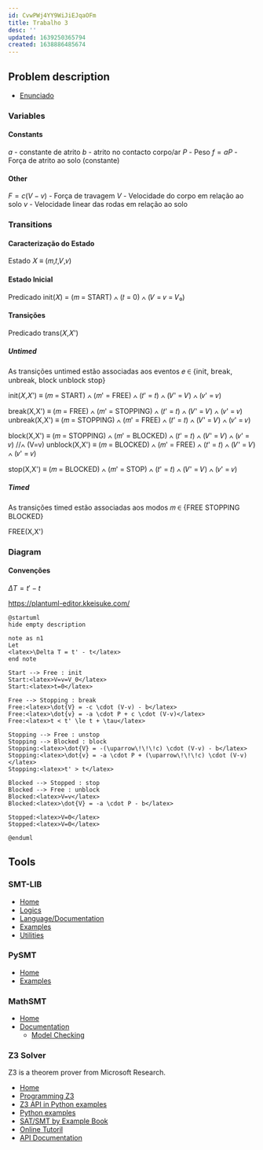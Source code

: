 ```yaml
---
id: CvwPWj4YY9WiJiEJqaOFm
title: Trabalho 3
desc: ''
updated: 1639250365794
created: 1638886485674
---
```


## Problem description

- [Enunciado](https://paper.dropbox.com/doc/LC-2021-2022-Trabalhos-Praticos-NZEwyS6N5YQQTw1XsYimE)

### Variables

#### Constants

$a$ - constante de atrito
$b$ - atrito no contacto corpo/ar
$P$ - Peso
$f = aP$ - Força de atrito ao solo (constante)

#### Other

$F = c(V-v)$ - Força de travagem
$V$ - Velocidade do corpo em relação ao solo
$v$ - Velocidade linear das rodas em relação ao solo

### Transitions

#### Caracterização do Estado

Estado 𝑋 ≡ (𝑚,𝑡,𝑉,𝑣)

#### Estado Inicial

Predicado init(𝑋) = (𝑚 = START) ∧ (𝑡 = 0) ∧ (𝑉 = 𝑣 = 𝑉₀)

#### Transições

Predicado trans(𝑋,𝑋')

##### Untimed

As transições untimed estão associadas aos eventos 𝑒 ∈ {𝗂𝗇𝗂𝗍, 𝖻𝗋𝖾𝖺𝗄, unbreak, 𝖻𝗅𝗈𝖼𝗄 𝗎𝗇𝖻𝗅𝗈𝖼𝗄 𝗌𝗍𝗈𝗉}

init(𝑋,𝑋')     ≡ (𝑚 = START)    ∧ (𝑚' = FREE)     ∧ (𝑡' = 𝑡) ∧ (𝑉' = 𝑉) ∧ (𝑣' = 𝑣)

break(X,X')    ≡ (𝑚 = FREE)     ∧ (𝑚' = STOPPING) ∧ (𝑡' = 𝑡) ∧ (𝑉' = 𝑉) ∧ (𝑣' = 𝑣)
unbreak(X,X')  ≡ (𝑚 = STOPPING) ∧ (𝑚' = FREE)     ∧ (𝑡' = 𝑡) ∧ (𝑉' = 𝑉) ∧ (𝑣' = 𝑣)

block(X,X')    ≡ (𝑚 = STOPPING) ∧ (𝑚' = BLOCKED)  ∧ (𝑡' = 𝑡) ∧ (𝑉' = 𝑉) ∧ (𝑣' = 𝑣) //∧ (V=v)
unblock(X,X')  ≡ (𝑚 = BLOCKED)  ∧ (𝑚' = FREE)     ∧ (𝑡' = 𝑡) ∧ (𝑉' = 𝑉) ∧ (𝑣' = 𝑣)

stop(X,X')     ≡ (𝑚 = BLOCKED)  ∧ (𝑚' = STOP)     ∧ (𝑡' = 𝑡) ∧ (𝑉' = 𝑉) ∧ (𝑣' = 𝑣)

##### Timed

As transições timed estão associadas aos modos 𝑚 ∈ {FREE STOPPING BLOCKED}

FREE(X,X')

### Diagram

#### Convenções

$ΔT = t' - t$

https://plantuml-editor.kkeisuke.com/

```
@startuml
hide empty description

note as n1
Let
<latex>\Delta T = t' - t</latex>
end note

Start --> Free : init
Start:<latex>V=v=V_0</latex>
Start:<latex>t=0</latex>

Free --> Stopping : break
Free:<latex>\dot{V} = -c \cdot (V-v) - b</latex>
Free:<latex>\dot{v} = -a \cdot P + c \cdot (V-v)</latex>
Free:<latex>t < t' \le t + \tau</latex>

Stopping --> Free : unstop
Stopping --> Blocked : block
Stopping:<latex>\dot{V} = -(\uparrow\!\!\!c) \cdot (V-v) - b</latex>
Stopping:<latex>\dot{v} = -a \cdot P + (\uparrow\!\!\!c) \cdot (V-v)</latex>
Stopping:<latex>t' > t</latex>

Blocked --> Stopped : stop
Blocked --> Free : unblock
Blocked:<latex>V=v</latex>
Blocked:<latex>\dot{V} = -a \cdot P - b</latex>

Stopped:<latex>V=0</latex>
Stopped:<latex>V=0</latex>

@enduml
```

## Tools

### SMT-LIB

- [Home](https://smtlib.cs.uiowa.edu/)
- [Logics](https://smtlib.cs.uiowa.edu/logics.shtml)
- [Language/Documentation](https://smtlib.cs.uiowa.edu/language.shtml)
- [Examples](https://smtlib.cs.uiowa.edu/examples.shtml)
- [Utilities](https://smtlib.cs.uiowa.edu/utilities.shtml)

### PySMT

- [Home](https://github.com/pysmt/pysmt)
- [Examples](https://github.com/pysmt/pysmt/tree/master/examples)

### MathSMT

- [Home](https://mathsat.fbk.eu/)
- [Documentation](https://mathsat.fbk.eu/documentation.html)
  - [Model Checking](https://github.com/pysmt/pysmt/blob/master/examples/model_checking.py)

### Z3 Solver

Z3 is a theorem prover from Microsoft Research.

- [Home](https://github.com/Z3Prover/z3/wiki)
- [Programming Z3](https://theory.stanford.edu/~nikolaj/programmingz3.html)
- [Z3 API in Python examples](https://ericpony.github.io/z3py-tutorial/guide-examples.htm)
- [Python examples](https://github.com/Z3Prover/z3/tree/master/examples/python)
- [SAT/SMT by Example Book](https://sat-smt.codes/SAT_SMT_by_example.pdf)
- [Online Tutoril](https://jfmc.github.io/z3-play/)
- [API Documentation](https://z3prover.github.io/api/html/index.html)
